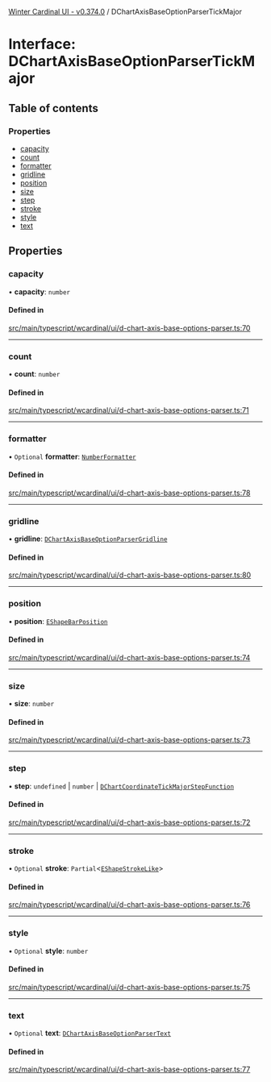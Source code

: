 [Winter Cardinal UI - v0.374.0](../index.md) / DChartAxisBaseOptionParserTickMajor

# Interface: DChartAxisBaseOptionParserTickMajor

## Table of contents

### Properties

- [capacity](DChartAxisBaseOptionParserTickMajor.md#capacity)
- [count](DChartAxisBaseOptionParserTickMajor.md#count)
- [formatter](DChartAxisBaseOptionParserTickMajor.md#formatter)
- [gridline](DChartAxisBaseOptionParserTickMajor.md#gridline)
- [position](DChartAxisBaseOptionParserTickMajor.md#position)
- [size](DChartAxisBaseOptionParserTickMajor.md#size)
- [step](DChartAxisBaseOptionParserTickMajor.md#step)
- [stroke](DChartAxisBaseOptionParserTickMajor.md#stroke)
- [style](DChartAxisBaseOptionParserTickMajor.md#style)
- [text](DChartAxisBaseOptionParserTickMajor.md#text)

## Properties

### capacity

• **capacity**: `number`

#### Defined in

[src/main/typescript/wcardinal/ui/d-chart-axis-base-options-parser.ts:70](https://github.com/winter-cardinal/winter-cardinal-ui/blob/v0.310.1/src/main/typescript/wcardinal/ui/d-chart-axis-base-options-parser.ts#L70)

___

### count

• **count**: `number`

#### Defined in

[src/main/typescript/wcardinal/ui/d-chart-axis-base-options-parser.ts:71](https://github.com/winter-cardinal/winter-cardinal-ui/blob/v0.310.1/src/main/typescript/wcardinal/ui/d-chart-axis-base-options-parser.ts#L71)

___

### formatter

• `Optional` **formatter**: [`NumberFormatter`](NumberFormatter.md)

#### Defined in

[src/main/typescript/wcardinal/ui/d-chart-axis-base-options-parser.ts:78](https://github.com/winter-cardinal/winter-cardinal-ui/blob/v0.310.1/src/main/typescript/wcardinal/ui/d-chart-axis-base-options-parser.ts#L78)

___

### gridline

• **gridline**: [`DChartAxisBaseOptionParserGridline`](DChartAxisBaseOptionParserGridline.md)

#### Defined in

[src/main/typescript/wcardinal/ui/d-chart-axis-base-options-parser.ts:80](https://github.com/winter-cardinal/winter-cardinal-ui/blob/v0.310.1/src/main/typescript/wcardinal/ui/d-chart-axis-base-options-parser.ts#L80)

___

### position

• **position**: [`EShapeBarPosition`](../index.md#eshapebarposition-1)

#### Defined in

[src/main/typescript/wcardinal/ui/d-chart-axis-base-options-parser.ts:74](https://github.com/winter-cardinal/winter-cardinal-ui/blob/v0.310.1/src/main/typescript/wcardinal/ui/d-chart-axis-base-options-parser.ts#L74)

___

### size

• **size**: `number`

#### Defined in

[src/main/typescript/wcardinal/ui/d-chart-axis-base-options-parser.ts:73](https://github.com/winter-cardinal/winter-cardinal-ui/blob/v0.310.1/src/main/typescript/wcardinal/ui/d-chart-axis-base-options-parser.ts#L73)

___

### step

• **step**: `undefined` \| `number` \| [`DChartCoordinateTickMajorStepFunction`](../index.md#dchartcoordinatetickmajorstepfunction)

#### Defined in

[src/main/typescript/wcardinal/ui/d-chart-axis-base-options-parser.ts:72](https://github.com/winter-cardinal/winter-cardinal-ui/blob/v0.310.1/src/main/typescript/wcardinal/ui/d-chart-axis-base-options-parser.ts#L72)

___

### stroke

• `Optional` **stroke**: `Partial`\<[`EShapeStrokeLike`](EShapeStrokeLike.md)\>

#### Defined in

[src/main/typescript/wcardinal/ui/d-chart-axis-base-options-parser.ts:76](https://github.com/winter-cardinal/winter-cardinal-ui/blob/v0.310.1/src/main/typescript/wcardinal/ui/d-chart-axis-base-options-parser.ts#L76)

___

### style

• `Optional` **style**: `number`

#### Defined in

[src/main/typescript/wcardinal/ui/d-chart-axis-base-options-parser.ts:75](https://github.com/winter-cardinal/winter-cardinal-ui/blob/v0.310.1/src/main/typescript/wcardinal/ui/d-chart-axis-base-options-parser.ts#L75)

___

### text

• `Optional` **text**: [`DChartAxisBaseOptionParserText`](DChartAxisBaseOptionParserText.md)

#### Defined in

[src/main/typescript/wcardinal/ui/d-chart-axis-base-options-parser.ts:77](https://github.com/winter-cardinal/winter-cardinal-ui/blob/v0.310.1/src/main/typescript/wcardinal/ui/d-chart-axis-base-options-parser.ts#L77)
